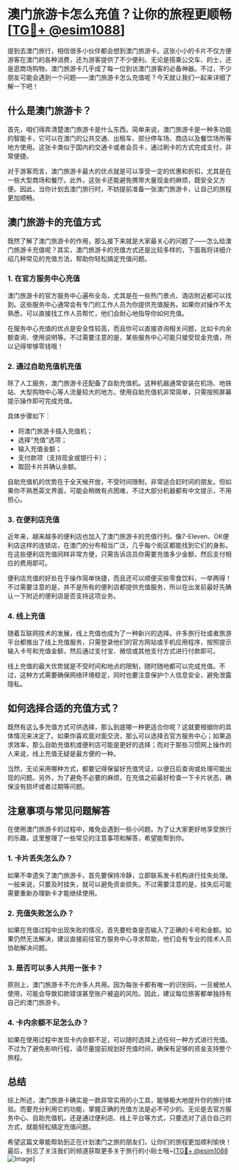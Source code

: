 # 澳门旅游卡怎么充值？让你的旅程更顺畅[[TG💪+ @esim1088](https://t.me/s/esim1088)]

提到去澳门旅行，相信很多小伙伴都会想到澳门旅游卡。这张小小的卡片不仅方便游客在澳门的各种消费，还为游客提供了不少便利。无论是搭乘公交车、的士，还是逛商场购物，澳门旅游卡几乎成了每一位到访澳门游客的必备神器。不过，不少朋友可能会遇到一个问题——澳门旅游卡怎么充值呢？今天就让我们一起来详细了解一下吧！

## 什么是澳门旅游卡？

首先，咱们得弄清楚澳门旅游卡是什么东西。简单来说，澳门旅游卡是一种多功能的智能卡，它可以在澳门的公共交通、出租车、部分停车场、商店以及餐饮场所等地方使用。这张卡类似于国内的交通卡或者会员卡，通过刷卡的方式完成支付，非常便捷。

对于游客而言，澳门旅游卡最大的优点就是可以享受一定的优惠和折扣，尤其是在一些大型商场和餐厅。此外，这张卡还能避免携带大量现金的麻烦，既安全又方便。因此，当你计划去澳门旅行时，不妨提前准备一张澳门旅游卡，让自己的旅程更加顺畅。

## 澳门旅游卡的充值方式

既然了解了澳门旅游卡的作用，那么接下来就是大家最关心的问题了——怎么给澳门旅游卡充值呢？其实，澳门旅游卡的充值方式还是比较多样的，下面我将详细介绍几种常见的充值方法，帮助你轻松搞定充值问题。

### 1. 在官方服务中心充值

澳门旅游卡的官方服务中心遍布全岛，尤其是在一些热门景点、酒店附近都可以找到。这些服务中心通常会有专门的工作人员为你提供充值服务。如果你对操作不太熟悉，可以直接找工作人员帮忙，他们会耐心地指导你如何充值。

在服务中心充值的优点是安全性较高，而且你可以直接咨询相关问题，比如卡内余额查询、使用说明等。不过需要注意的是，某些服务中心可能只接受现金充值，所以记得带够零钱哦！

### 2. 通过自助充值机充值

除了人工服务，澳门旅游卡还配备了自助充值机。这种机器通常安装在机场、地铁站、大型购物中心等人流量较大的地方。使用自助充值机非常简单，只需按照屏幕提示操作即可完成充值。

具体步骤如下：
- 将澳门旅游卡插入充值机；
- 选择“充值”选项；
- 输入充值金额；
- 支付款项（支持现金或银行卡）；
- 取回卡片并确认余额。

自助充值机的优势在于全天候开放，不受时间限制，非常适合赶时间的朋友。但如果你不熟悉英文界面，可能会稍微有点困难，不过大部分机器都有中文提示，不用担心。

### 3. 在便利店充值

近年来，越来越多的便利店也加入了澳门旅游卡的充值行列。像7-Eleven、OK便利店这样的连锁店，在澳门的分布相当广泛，几乎每个街区都能找到它们的身影。在这些便利店充值同样非常方便，只需告诉店员你需要充值多少金额，然后支付相应的费用即可。

便利店充值的好处在于操作简单快捷，而且还可以顺便买些零食饮料，一举两得！不过需要注意的是，并不是所有的便利店都提供充值服务，所以在出发前最好先确认一下附近的便利店是否支持这项业务。

### 4. 线上充值

随着互联网技术的发展，线上充值也成为了一种新兴的选择。许多旅行社或者旅游平台都推出了线上充值服务，只需登录他们的官方网站或手机应用程序，按照提示输入卡号和充值金额，然后通过支付宝、微信或其他支付方式进行付款即可。

线上充值的最大优势就是不受时间和地点的限制，随时随地都可以完成充值。不过，这种方式需要确保网络环境稳定，同时也要注意保护个人信息安全，避免泄露隐私。

## 如何选择合适的充值方式？

既然有这么多充值方式可供选择，那么到底哪一种更适合你呢？这就要根据你的具体情况来决定了。如果你喜欢面对面交流，那么可以选择去官方服务中心；如果追求效率，那么自助充值机或便利店可能是更好的选择；而对于那些习惯网上操作的人来说，线上充值无疑是最方便的一种。

当然，无论采用哪种方式，都要记得保留好充值凭证，以便日后查询或处理可能出现的问题。另外，为了避免不必要的麻烦，在充值之前最好检查一下卡片状态，确保没有损坏或者过期等问题。

## 注意事项与常见问题解答

在使用澳门旅游卡的过程中，难免会遇到一些小问题。为了让大家更好地享受旅行的乐趣，这里整理了一些常见的注意事项和解答，希望能帮到你。

### 1. 卡片丢失怎么办？
如果不幸遗失了澳门旅游卡，首先要保持冷静，立即联系发卡机构进行挂失处理。一般来说，只要及时挂失，就可以避免资金损失。不过需要注意的是，挂失后可能需要重新办理新卡才能继续使用。

### 2. 充值失败怎么办？
如果在充值过程中出现失败的情况，首先要检查是否输入了正确的卡号和金额。如果仍然无法解决，建议直接前往官方服务中心寻求帮助，他们会有专业的技术人员协助解决问题。

### 3. 是否可以多人共用一张卡？
原则上，澳门旅游卡不允许多人共用。因为每张卡都有唯一的识别码，一旦被他人使用，可能会导致扣款错误甚至账户被盗的风险。因此，建议每位旅客都单独持有自己的澳门旅游卡。

### 4. 卡内余额不足怎么办？
如果在使用过程中发现卡内余额不足，可以随时选择上述任何一种方式进行充值。不过为了避免影响行程，请尽量提前规划好充值时间，确保有足够的资金支持整个旅程。

## 总结

综上所述，澳门旅游卡确实是一款非常实用的小工具，能够极大地提升你的旅行体验。而要充分利用它的功能，掌握正确的充值方法是必不可少的。无论是去官方服务中心、自助充值机，还是通过便利店、线上平台等方式，只要选对了适合自己的方式，就能轻松搞定充值问题。

希望这篇文章能帮助到正在计划澳门之旅的朋友们，让你们的旅程更加顺利愉快！最后，别忘了关注我们的频道获取更多关于旅行的小贴士哦~[[TG💪+ @esim1088](https://t.me/s/esim1088) ![Image](https://i.postimg.cc/4NQfJmqS/Snipaste-2025-05-13-00-14-12.png)]